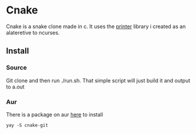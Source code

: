 # Cnake

Cnake is a snake clone made in c. It uses 
the [printer](https://github.com/spynetS/printer) library i created 
as an alateretive to ncurses.


## Install

### Source
Git clone and then run ./run.sh. That simple script will
just build it and output to a.out

### Aur
There is a package on aur [here](https://aur.archlinux.org/packages/cnake-git)
to install
```
yay -S cnake-git
```



